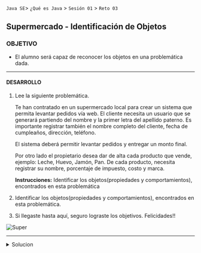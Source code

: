  
 `Java SE`> `¿Qué es Java` > `Sesión 01` > `Reto 03`		

## Supermercado - Identificación de Objetos

### OBJETIVO 

- El alumno será capaz de reconocer los objetos en una problemática dada.

<hr> 

#### DESARROLLO

1. Lee la siguiente problemática.

   Te han contratado en un supermercado local para crear un sistema que permita levantar pedidos vía web.
   El cliente necesita un usuario que se generará partiendo del nombre y la primer letra del apellido paterno. Es importante    registrar también el nombre completo del cliente, fecha de cumpleaños, dirección, teléfono. 

   El sistema deberá permitir levantar pedidos y entregar un monto final.

   Por otro lado el propietario desea dar de alta cada producto que vende, ejemplo: Leche, Huevo, Jamón, Pan. 
   De cada producto, necesita registrar su nombre, porcentaje de impuesto, costo y marca.

   <b> Instrucciones:</b> Identificar los objetos(propiedades y comportamientos), encontrados en  esta problemática

2. Identificar los objetos(propiedades y comportamientos), encontrados en esta problemática.

3. Si llegaste hasta aquí, seguro lograste los objetivos. Felicidades!!

![Super](https://user-images.githubusercontent.com/56565204/67175810-1f257e80-f38d-11e9-9bfb-f681887e0ad9.png)

<hr>

<details>
	<summary>Solucion</summary>
	<p> 1. Leer problemática. </p>
	<p> 2. Crear una lista con los objetos identificados, así como sus propiedades y comportamientos. </p>
	<p> Solución - objetos encontrados: Usuario, Pedido, Producto </p>
</details>
